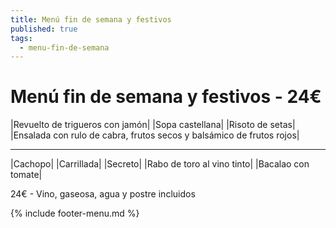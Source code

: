 ```yaml
---
title: Menú fin de semana y festivos
published: true
tags:
  - menu-fin-de-semana
---
```



# Menú fin de semana y festivos - 24€

|Revuelto de trigueros con jamón|
|Sopa castellana|
|Risoto de setas|
|Ensalada con rulo de cabra, frutos secos y balsámico de frutos rojos|

------

|Cachopo|
|Carrillada|
|Secreto|
|Rabo de toro al vino tinto|
|Bacalao con tomate|

<!-- |Cordero asado|eligiendo este segundo plato se añade 10€ al menú, en total 34€| -->

24€ - Vino, gaseosa, agua y postre incluidos

{% include footer-menu.md %}
